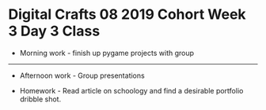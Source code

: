 # Digital Crafts 08 2019 Cohort Week 3 Day 3 Class

* Morning work - finish up pygame projects with group

---

* Afternoon work - Group presentations
 
 - Homework - Read article on schoology and find a desirable portfolio dribble shot.
